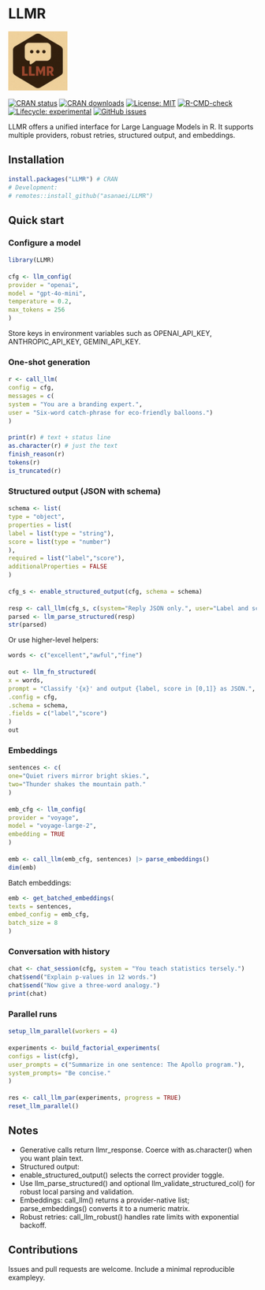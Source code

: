 # LLMR

<img src="https://github.com/asanaei/LLMR/raw/main/assets/LLMR_512x512.png" width="120" alt="LLMR logo">

[![CRAN status](https://www.r-pkg.org/badges/version/LLMR)](https://CRAN.R-project.org/package=LLMR)
[![CRAN downloads](https://cranlogs.r-pkg.org/badges/grand-total/LLMR)](https://cran.r-project.org/package=LLMR)
[![License: MIT](https://img.shields.io/badge/License-MIT-yellow.svg)](https://opensource.org/licenses/MIT)
[![R-CMD-check](https://github.com/asanaei/LLMR/workflows/R-CMD-check/badge.svg)](https://github.com/asanaei/LLMR/actions)
[![Lifecycle: experimental](https://img.shields.io/badge/lifecycle-experimental-brightgreen.svg)](https://lifecycle.r-lib.org/articles/stages.html#experimental)
[![GitHub issues](https://img.shields.io/github/issues/asanaei/LLMR)](https://github.com/asanaei/LLMR/issues)

LLMR offers a unified interface for Large Language Models in R. It supports multiple providers, robust retries, structured output, and embeddings.

## Installation

```r
install.packages("LLMR") # CRAN
# Development:
# remotes::install_github("asanaei/LLMR")
```

## Quick start

### Configure a model

```r
library(LLMR)

cfg <- llm_config(
provider = "openai",
model = "gpt-4o-mini",
temperature = 0.2,
max_tokens = 256
)
```

Store keys in environment variables such as OPENAI_API_KEY, ANTHROPIC_API_KEY, GEMINI_API_KEY.

### One-shot generation

```r
r <- call_llm(
config = cfg,
messages = c(
system = "You are a branding expert.",
user = "Six-word catch-phrase for eco-friendly balloons.")
)

print(r) # text + status line
as.character(r) # just the text
finish_reason(r)
tokens(r)
is_truncated(r)
```

### Structured output (JSON with schema)

```r
schema <- list(
type = "object",
properties = list(
label = list(type = "string"),
score = list(type = "number")
),
required = list("label","score"),
additionalProperties = FALSE
)

cfg_s <- enable_structured_output(cfg, schema = schema)

resp <- call_llm(cfg_s, c(system="Reply JSON only.", user="Label and score for 'MNIST'."))
parsed <- llm_parse_structured(resp)
str(parsed)
```

Or use higher-level helpers:

```r
words <- c("excellent","awful","fine")

out <- llm_fn_structured(
x = words,
prompt = "Classify '{x}' and output {label, score in [0,1]} as JSON.",
.config = cfg,
.schema = schema,
.fields = c("label","score")
)
out
```

### Embeddings

```r
sentences <- c(
one="Quiet rivers mirror bright skies.",
two="Thunder shakes the mountain path."
)

emb_cfg <- llm_config(
provider = "voyage",
model = "voyage-large-2",
embedding = TRUE
)

emb <- call_llm(emb_cfg, sentences) |> parse_embeddings()
dim(emb)
```

Batch embeddings:

```r
emb <- get_batched_embeddings(
texts = sentences,
embed_config = emb_cfg,
batch_size = 8
)
```

### Conversation with history

```r
chat <- chat_session(cfg, system = "You teach statistics tersely.")
chat$send("Explain p-values in 12 words.")
chat$send("Now give a three-word analogy.")
print(chat)
```

### Parallel runs

```r
setup_llm_parallel(workers = 4)

experiments <- build_factorial_experiments(
configs = list(cfg),
user_prompts = c("Summarize in one sentence: The Apollo program."),
system_prompts= "Be concise."
)

res <- call_llm_par(experiments, progress = TRUE)
reset_llm_parallel()
```

## Notes

- Generative calls return llmr_response. Coerce with as.character() when you want plain text.
- Structured output:
- enable_structured_output() selects the correct provider toggle.
- Use llm_parse_structured() and optional llm_validate_structured_col() for robust local parsing and validation.
- Embeddings: call_llm() returns a provider-native list; parse_embeddings() converts it to a numeric matrix.
- Robust retries: call_llm_robust() handles rate limits with exponential backoff.

## Contributions

Issues and pull requests are welcome. Include a minimal reproducible exampleyy.
